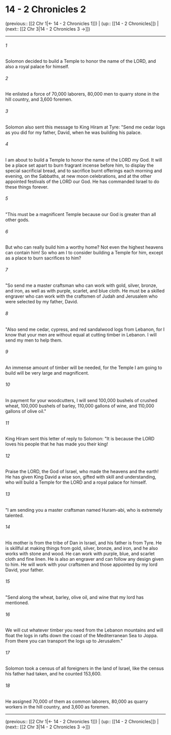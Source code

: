 # 14 - 2 Chronicles 2

(previous:: [[2 Chr 1|← 14 - 2 Chronicles 1]]) | (up:: [[14 - 2 Chronicles]]) | (next:: [[2 Chr 3|14 - 2 Chronicles 3 →]])

***


###### 1 
Solomon decided to build a Temple to honor the name of the LORD, and also a royal palace for himself. 

###### 2 
He enlisted a force of 70,000 laborers, 80,000 men to quarry stone in the hill country, and 3,600 foremen. 

###### 3 
Solomon also sent this message to King Hiram at Tyre: "Send me cedar logs as you did for my father, David, when he was building his palace. 

###### 4 
I am about to build a Temple to honor the name of the LORD my God. It will be a place set apart to burn fragrant incense before him, to display the special sacrificial bread, and to sacrifice burnt offerings each morning and evening, on the Sabbaths, at new moon celebrations, and at the other appointed festivals of the LORD our God. He has commanded Israel to do these things forever. 

###### 5 
"This must be a magnificent Temple because our God is greater than all other gods. 

###### 6 
But who can really build him a worthy home? Not even the highest heavens can contain him! So who am I to consider building a Temple for him, except as a place to burn sacrifices to him? 

###### 7 
"So send me a master craftsman who can work with gold, silver, bronze, and iron, as well as with purple, scarlet, and blue cloth. He must be a skilled engraver who can work with the craftsmen of Judah and Jerusalem who were selected by my father, David. 

###### 8 
"Also send me cedar, cypress, and red sandalwood logs from Lebanon, for I know that your men are without equal at cutting timber in Lebanon. I will send my men to help them. 

###### 9 
An immense amount of timber will be needed, for the Temple I am going to build will be very large and magnificent. 

###### 10 
In payment for your woodcutters, I will send 100,000 bushels of crushed wheat, 100,000 bushels of barley, 110,000 gallons of wine, and 110,000 gallons of olive oil." 

###### 11 
King Hiram sent this letter of reply to Solomon: "It is because the LORD loves his people that he has made you their king! 

###### 12 
Praise the LORD, the God of Israel, who made the heavens and the earth! He has given King David a wise son, gifted with skill and understanding, who will build a Temple for the LORD and a royal palace for himself. 

###### 13 
"I am sending you a master craftsman named Huram-abi, who is extremely talented. 

###### 14 
His mother is from the tribe of Dan in Israel, and his father is from Tyre. He is skillful at making things from gold, silver, bronze, and iron, and he also works with stone and wood. He can work with purple, blue, and scarlet cloth and fine linen. He is also an engraver and can follow any design given to him. He will work with your craftsmen and those appointed by my lord David, your father. 

###### 15 
"Send along the wheat, barley, olive oil, and wine that my lord has mentioned. 

###### 16 
We will cut whatever timber you need from the Lebanon mountains and will float the logs in rafts down the coast of the Mediterranean Sea to Joppa. From there you can transport the logs up to Jerusalem." 

###### 17 
Solomon took a census of all foreigners in the land of Israel, like the census his father had taken, and he counted 153,600. 

###### 18 
He assigned 70,000 of them as common laborers, 80,000 as quarry workers in the hill country, and 3,600 as foremen.

***

(previous:: [[2 Chr 1|← 14 - 2 Chronicles 1]]) | (up:: [[14 - 2 Chronicles]]) | (next:: [[2 Chr 3|14 - 2 Chronicles 3 →]])
